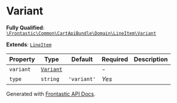 #  Variant

**Fully Qualified**: [`\Frontastic\Common\CartApiBundle\Domain\LineItem\Variant`](../../../../../src/php/CartApiBundle/Domain/LineItem/Variant.php)

**Extends**: [`LineItem`](../LineItem.md)

Property|Type|Default|Required|Description
--------|----|-------|--------|-----------
`variant` | [`Variant`](../../../ProductApiBundle/Domain/Variant.md) |  | - | 
`type` | `string` | `'variant'` | *Yes* | 

Generated with [Frontastic API Docs](https://github.com/FrontasticGmbH/apidocs).

